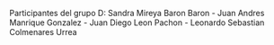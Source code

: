 Participantes del grupo D:
Sandra Mireya Baron Baron - 
Juan Andres Manrique Gonzalez - 
Juan Diego Leon Pachon - 
Leonardo Sebastian Colmenares Urrea
